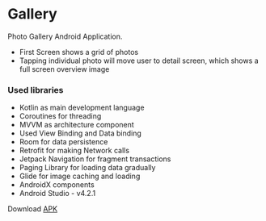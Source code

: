# Gallery

Photo Gallery Android Application.

- First Screen shows a grid of photos
- Tapping individual photo will move user to detail screen, which shows a full screen overview image

### Used libraries

- Kotlin as main development language
- Coroutines for threading
- MVVM as architecture component
- Used View Binding and Data binding
- Room for data persistence
- Retrofit for making Network calls
- Jetpack Navigation for fragment transactions
- Paging Library for loading data gradually
- Glide for image caching and loading
- AndroidX components
- Android Studio - v4.2.1



Download [APK](https://github.com/chhatrasal09/gallery-kotlin/releases/tag/1.0-alpha01)
